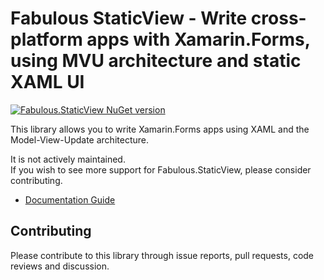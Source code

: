 Fabulous StaticView - Write cross-platform apps with Xamarin.Forms, using MVU architecture and static XAML UI
=======

[![Fabulous.StaticView NuGet version](https://badge.fury.io/nu/Fabulous.StaticView.svg)](https://badge.fury.io/nu/Fabulous.StaticView)

This library allows you to write Xamarin.Forms apps using XAML and the Model-View-Update architecture.

It is not actively maintained.  
If you wish to see more support for Fabulous.StaticView, please consider contributing.

* [Documentation Guide](https://fsprojects.github.io/Fabulous/half-elmish.html)

## Contributing

Please contribute to this library through issue reports, pull requests, code reviews and discussion.